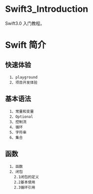 # Swift3_Introduction
Swift3.0 入门教程。


# Swift 简介
   ## 快速体验
      1、playground
      2、项目开发体验
   ## 基本语法
      1、常量和变量
      2、Optional
      3、控制流
      4、循环
      5、字符串
      6、集合
   ## 函数
      1、函数
      2、闭包
        2.1闭包的定义
        2.2基本使用
        2.3循环引用
